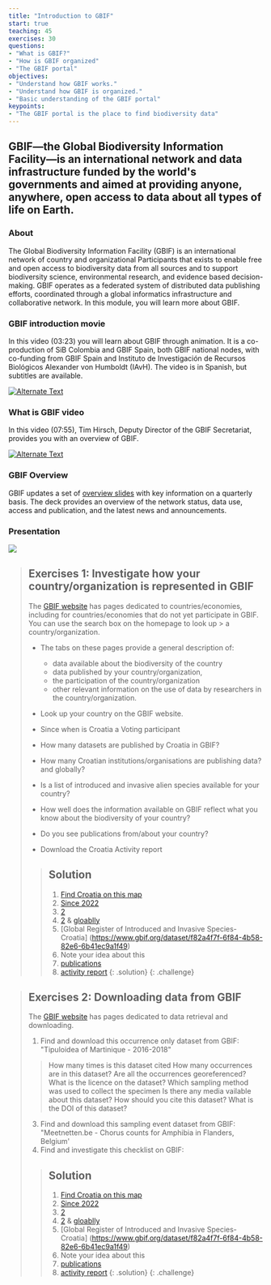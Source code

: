 ```yaml
---
title: "Introduction to GBIF"
start: true
teaching: 45
exercises: 30
questions:
- "What is GBIF?"
- "How is GBIF organized"
- "The GBIF portal"
objectives:
- "Understand how GBIF works."
- "Understand how GBIF is organized."
- "Basic understanding of the GBIF portal"
keypoints:
- "The GBIF portal is the place to find biodiversity data"
---
```


## GBIF—the Global Biodiversity Information Facility—is an international network and data infrastructure funded by the world's governments and aimed at providing anyone, anywhere, open access to data about all types of life on Earth.

### About

The Global Biodiversity Information Facility (GBIF) is an international network of country and organizational Participants that exists to enable free and open access to biodiversity data from all sources and to support biodiversity science, environmental research, and evidence based decision-making. GBIF operates as a federated system of distributed data publishing efforts, coordinated through a global informatics infrastructure and collaborative network. In this module, you will learn more about GBIF.

### GBIF introduction movie

In this video (03:23) you will learn about GBIF through animation. It is a co-production of SiB Colombia and GBIF Spain, both GBIF national nodes, with co-funding from GBIF Spain and Instituto de Investigación de Recursos Biológicos Alexander von Humboldt (IAvH). The video is in Spanish, but subtitles are available.

<a href="https://vimeo.com/236573907" title="Introduction movie">
<img src="{{ '/assets/img/gbif_introduction_video.PNG' | relative_url }}" alt="Alternate Text" />
</a>

### What is GBIF video

In this video (07:55), Tim Hirsch, Deputy Director of the GBIF Secretariat, provides you with an overview of GBIF. 

<a href="https://docs.gbif.org/course-introduction-to-gbif/videos/Introduction-to-GBIF.mp4" title="What is GBIFmovie">
<img src="{{ '/assets/img/gbif_introduction_video2.PNG' | relative_url }}" alt="Alternate Text" />
</a>

### GBIF Overview

GBIF updates a set of [overview slides](https://www.gbif.org/document/81771/gbif-overview-powerpoint-slides) with key information on a quarterly basis. The deck provides an overview of the network status, data use, access and publication, and the latest news and announcements.

### Presentation

<a href="https://docs.google.com/presentation/d/1YsztuD-W4nIcDx0bOOdGFyVjskGxsXQ7hfBZseuIdyo/edit?usp=sharing">
    <img src="{{ '/assets/img/gbif_introduction.PNG' | relative_url }}">
  </a>


> ## Exercises 1: Investigate how your country/organization is represented in GBIF
> 
> The [GBIF website](https://www.gbif.org/) has pages dedicated to countries/economies, including for countries/economies that do not yet participate in GBIF. You can use the search box on the homepage to look up > a country/organization.
> - The tabs on these pages provide a general description of: 
>	- data available about the biodiversity of the country
>	- data published by your country/organization, 
>	- the participation of the country/organization
>	- other relevant information on the use of data by researchers in the country/organization.
>
> - Look up your country on the GBIF website.
> - Since when is Croatia a Voting participant
> - How many datasets are published by Croatia in GBIF?
> - How many Croatian institutions/organisations are publishing data? and globally?
> - Is a list of introduced and invasive alien species available for your country?
> - How well does the information available on GBIF reflect what you know about the biodiversity of your country?
> - Do you see publications from/about your country?
> - Download the Croatia Activity report
> 
> > ## Solution
> > 1. [Find Croatia on this map](https://www.gbif.org/the-gbif-network)
> > 2. [Since 2022](https://www.gbif.org/country/HR/summary)
> > 3. [2](https://www.gbif.org/dataset/search?publishing_country=HR)
> > 4. [2](https://www.gbif.org/dataset/search?publishing_country=HR) & [gloablly](https://www.gbif.org/publisher/search)
> > 5. [Global Register of Introduced and Invasive Species- Croatia] (https://www.gbif.org/dataset/f82a4f7f-6f84-4b58-82e6-6b41ec9a1f49)
> > 6. Note your idea about this
> > 7. [publications](https://www.gbif.org/country/HR/publications/about)
> > 8. [activity report](https://www.gbif.org/sites/default/files/gbif_analytics/country/HR/GBIF_CountryReport_HR.pdf)
> {: .solution}
{: .challenge}


> ## Exercises 2: Downloading data from GBIF
> 
> The [GBIF website](https://www.gbif.org/) has pages dedicated to data retrieval and downloading. 
> 1. Find and download this occurrence only dataset from GBIF: "Tipuloidea of Martinique - 2016-2018"
> > How many times is this dataset cited
> > How many occurrences are in this dataset?
> > Are all the occurrences georeferenced?
> > What is the licence on the dataset?
> > Which sampling method was used to collect the specimen
> > Is there any media vailable about this dataset?
> > How should you cite this dataset?
> > What is the DOI of this dataset?
> 3. Find and download this sampling event dataset from GBIF: "Meetnetten.be - Chorus counts for Amphibia in Flanders, Belgium'
> 4. Find and investigate this checklist on GBIF: 
> 
> > ## Solution
> > 1. [Find Croatia on this map](https://www.gbif.org/the-gbif-network)
> > 2. [Since 2022](https://www.gbif.org/country/HR/summary)
> > 3. [2](https://www.gbif.org/dataset/search?publishing_country=HR)
> > 4. [2](https://www.gbif.org/dataset/search?publishing_country=HR) & [gloablly](https://www.gbif.org/publisher/search)
> > 5. [Global Register of Introduced and Invasive Species- Croatia] (https://www.gbif.org/dataset/f82a4f7f-6f84-4b58-82e6-6b41ec9a1f49)
> > 6. Note your idea about this
> > 7. [publications](https://www.gbif.org/country/HR/publications/about)
> > 8. [activity report](https://www.gbif.org/sites/default/files/gbif_analytics/country/HR/GBIF_CountryReport_HR.pdf)
> {: .solution}
{: .challenge}









